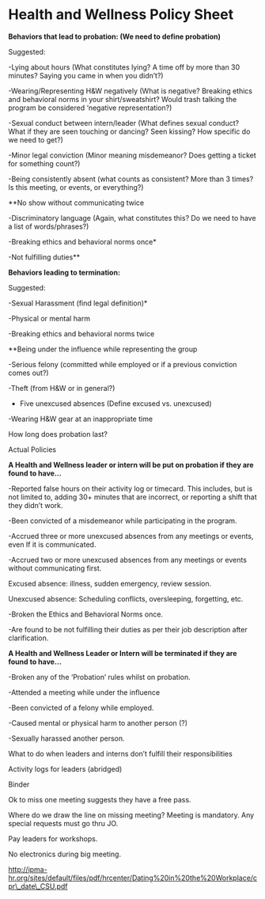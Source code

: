 # Health and Wellness Policy Sheet

**Behaviors that lead to probation: \(We need to define probation\)**

Suggested:

-Lying about hours \(What constitutes lying? A time off by more than 30 minutes? Saying you came in when you didn’t?\)

-Wearing/Representing H&W negatively \(What is negative? Breaking ethics and behavioral norms in your shirt/sweatshirt? Would trash talking the program be considered ‘negative representation?\)

-Sexual conduct between intern/leader \(What defines sexual conduct? What if they are seen touching or dancing? Seen kissing? How specific do we need to get?\)

-Minor legal conviction \(Minor meaning misdemeanor? Does getting a ticket for something count?\)

-Being consistently absent \(what counts as consistent? More than 3 times? Is this meeting, or events, or everything?\)

\*\*No show without communicating twice

 -Discriminatory language \(Again, what constitutes this? Do we need to have a list of words/phrases?\)

-Breaking ethics and behavioral norms once\*

-Not fulfilling duties\*\*

**Behaviors leading to termination:**

Suggested:

-Sexual Harassment \(find legal definition\)\*

-Physical or mental harm

-Breaking ethics and behavioral norms twice

\*\*Being under the influence while representing the group

-Serious felony \(committed while employed or if a previous conviction comes out?\)

-Theft \(from H&W or in general?\)

- Five unexcused absences \(Define excused vs. unexcused\)

-Wearing H&W gear at an inappropriate time

How long does probation last?

Actual Policies

**A Health and Wellness leader or intern will be put on probation if they are found to have…**

-Reported false hours on their activity log or timecard. This includes, but is not limited to, adding 30+ minutes that are incorrect, or reporting a shift that they didn’t work.

-Been convicted of a misdemeanor while participating in the program.

-Accrued three or more unexcused absences from any meetings or events, even If it is communicated.

-Accrued two or more unexcused absences from any meetings or events without communicating first.

 Excused absence: illness, sudden emergency, review session.

 Unexcused absence: Scheduling conflicts, oversleeping, forgetting, etc.

-Broken the Ethics and Behavioral Norms once.

-Are found to be not fulfilling their duties as per their job description after clarification.

**A Health and Wellness Leader or Intern will be terminated if they are found to have…**

-Broken any of the ‘Probation’ rules whilst on probation.

-Attended a meeting while under the influence

-Been convicted of a felony while employed.

-Caused mental or physical harm to another person \(?\)

-Sexually harassed another person.

What to do when leaders and interns don’t fulfill their responsibilities

 Activity logs for leaders \(abridged\)

 Binder

 Ok to miss one meeting suggests they have a free pass.

 Where do we draw the line on missing meeting? Meeting is mandatory. Any special requests must go thru JO.

Pay leaders for workshops.

No electronics during big meeting.

http://ipma-hr.org/sites/default/files/pdf/hrcenter/Dating%20in%20the%20Workplace/cpr\_date\_CSU.pdf

